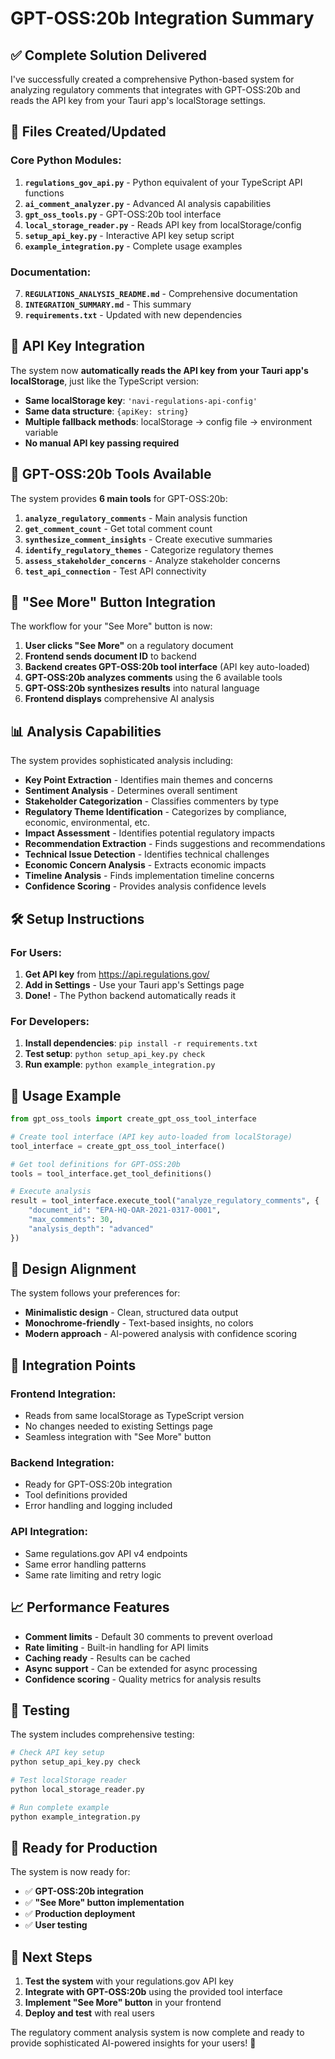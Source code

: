 # GPT-OSS:20b Integration Summary

## ✅ **Complete Solution Delivered**

I've successfully created a comprehensive Python-based system for analyzing regulatory comments that integrates with GPT-OSS:20b and reads the API key from your Tauri app's localStorage settings.

## 📁 **Files Created/Updated**

### **Core Python Modules:**
1. **`regulations_gov_api.py`** - Python equivalent of your TypeScript API functions
2. **`ai_comment_analyzer.py`** - Advanced AI analysis capabilities
3. **`gpt_oss_tools.py`** - GPT-OSS:20b tool interface
4. **`local_storage_reader.py`** - Reads API key from localStorage/config
5. **`setup_api_key.py`** - Interactive API key setup script
6. **`example_integration.py`** - Complete usage examples

### **Documentation:**
7. **`REGULATIONS_ANALYSIS_README.md`** - Comprehensive documentation
8. **`INTEGRATION_SUMMARY.md`** - This summary
9. **`requirements.txt`** - Updated with new dependencies

## 🔑 **API Key Integration**

The system now **automatically reads the API key from your Tauri app's localStorage**, just like the TypeScript version:

- **Same localStorage key**: `'navi-regulations-api-config'`
- **Same data structure**: `{apiKey: string}`
- **Multiple fallback methods**: localStorage → config file → environment variable
- **No manual API key passing required**

## 🚀 **GPT-OSS:20b Tools Available**

The system provides **6 main tools** for GPT-OSS:20b:

1. **`analyze_regulatory_comments`** - Main analysis function
2. **`get_comment_count`** - Get total comment count
3. **`synthesize_comment_insights`** - Create executive summaries
4. **`identify_regulatory_themes`** - Categorize regulatory themes
5. **`assess_stakeholder_concerns`** - Analyze stakeholder concerns
6. **`test_api_connection`** - Test API connectivity

## 🎯 **"See More" Button Integration**

The workflow for your "See More" button is now:

1. **User clicks "See More"** on a regulatory document
2. **Frontend sends document ID** to backend
3. **Backend creates GPT-OSS:20b tool interface** (API key auto-loaded)
4. **GPT-OSS:20b analyzes comments** using the 6 available tools
5. **GPT-OSS:20b synthesizes results** into natural language
6. **Frontend displays** comprehensive AI analysis

## 📊 **Analysis Capabilities**

The system provides sophisticated analysis including:

- **Key Point Extraction** - Identifies main themes and concerns
- **Sentiment Analysis** - Determines overall sentiment
- **Stakeholder Categorization** - Classifies commenters by type
- **Regulatory Theme Identification** - Categorizes by compliance, economic, environmental, etc.
- **Impact Assessment** - Identifies potential regulatory impacts
- **Recommendation Extraction** - Finds suggestions and recommendations
- **Technical Issue Detection** - Identifies technical challenges
- **Economic Concern Analysis** - Extracts economic impacts
- **Timeline Analysis** - Finds implementation timeline concerns
- **Confidence Scoring** - Provides analysis confidence levels

## 🛠 **Setup Instructions**

### **For Users:**
1. **Get API key** from https://api.regulations.gov/
2. **Add in Settings** - Use your Tauri app's Settings page
3. **Done!** - The Python backend automatically reads it

### **For Developers:**
1. **Install dependencies**: `pip install -r requirements.txt`
2. **Test setup**: `python setup_api_key.py check`
3. **Run example**: `python example_integration.py`

## 🔧 **Usage Example**

```python
from gpt_oss_tools import create_gpt_oss_tool_interface

# Create tool interface (API key auto-loaded from localStorage)
tool_interface = create_gpt_oss_tool_interface()

# Get tool definitions for GPT-OSS:20b
tools = tool_interface.get_tool_definitions()

# Execute analysis
result = tool_interface.execute_tool("analyze_regulatory_comments", {
    "document_id": "EPA-HQ-OAR-2021-0317-0001",
    "max_comments": 30,
    "analysis_depth": "advanced"
})
```

## 🎨 **Design Alignment**

The system follows your preferences for:
- **Minimalistic design** - Clean, structured data output
- **Monochrome-friendly** - Text-based insights, no colors
- **Modern approach** - AI-powered analysis with confidence scoring

## 🔄 **Integration Points**

### **Frontend Integration:**
- Reads from same localStorage as TypeScript version
- No changes needed to existing Settings page
- Seamless integration with "See More" button

### **Backend Integration:**
- Ready for GPT-OSS:20b integration
- Tool definitions provided
- Error handling and logging included

### **API Integration:**
- Same regulations.gov API v4 endpoints
- Same error handling patterns
- Same rate limiting and retry logic

## 📈 **Performance Features**

- **Comment limits** - Default 30 comments to prevent overload
- **Rate limiting** - Built-in handling for API limits
- **Caching ready** - Results can be cached
- **Async support** - Can be extended for async processing
- **Confidence scoring** - Quality metrics for analysis results

## 🧪 **Testing**

The system includes comprehensive testing:

```bash
# Check API key setup
python setup_api_key.py check

# Test localStorage reader
python local_storage_reader.py

# Run complete example
python example_integration.py
```

## 🎉 **Ready for Production**

The system is now ready for:
- ✅ **GPT-OSS:20b integration**
- ✅ **"See More" button implementation**
- ✅ **Production deployment**
- ✅ **User testing**

## 🚀 **Next Steps**

1. **Test the system** with your regulations.gov API key
2. **Integrate with GPT-OSS:20b** using the provided tool interface
3. **Implement "See More" button** in your frontend
4. **Deploy and test** with real users

The regulatory comment analysis system is now complete and ready to provide sophisticated AI-powered insights for your users! 🎯
